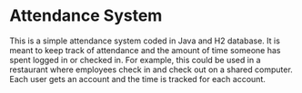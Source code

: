 # Attendance System

This is a simple attendance system coded in Java and H2 database. It is meant to keep track of attendance and the amount of time someone has spent logged in or checked in. For example, this could be used in a restaurant where employees check in and check out on a shared computer. Each user gets an account and the time is tracked for each account.
